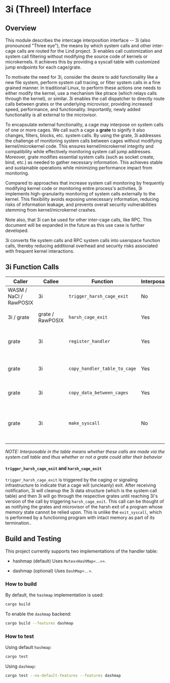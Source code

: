# 3i (ThreeI) Interface 

## Overview
This module describes the intercage interposition interface -- 3i (also pronounced "Three eye"), the means by which system calls and other inter-cage calls are routed for the Lind project.  3i enables call customization and system call filtering without modifying the source code of kernels or microkernels. It achieves this by providing a syscall table with customized jump endpoints for each cage/grate.

To motivate the need for 3i, consider the desire to add functionality like a new file system, perform system call tracing, or filter system calls in a fine grained manner.   In traditional Linux, to perform these actions one needs to either modify the kernel, use a mechanism like ptrace (which relays calls through the kernel), or similar.  3i enables the call dispatcher to directly route calls between grates or the underlying microvisor, providing increased speed, performance, and functionality.   Importantly, newly added functionality is all external to the microvisor.

To encapsulate external functionality, a cage may interpose on system calls of one or more cages.   We call such a cage a **grate** to signify it also changes, filters, blocks, etc. system calls. By using the grate, 3i addresses the challenge of monitoring system calls between cages without modifying kernel/microkernel code. This ensures kernel/microkernel integrity and compatibility while effectively monitoring system call jump addresses. Moreover, grate modifies essential system calls (such as socket create, bind, etc.) as needed to gather necessary information. This achieves stable and sustainable operations while minimizing performance impact from monitoring.

Compared to approaches that increase system call monitoring by frequently modifying kernel code or monitoring entire process's activities, 3i implements high-granularity monitoring of system calls externally to the kernel. This flexibility avoids exposing unnecessary information, reducing risks of information leakage, and prevents overall security vulnerabilities stemming from kernel/microkernel crashes.

Note also, that 3i can be used for other inter-cage calls, like RPC.   This document will be expanded in the future as this use case is further developed.

3i converts file system calls and RPC system calls into userspace function calls, thereby reducing additional overhead and security risks associated with frequent kernel interactions.

## 3i Function Calls 

|           Caller           |       Callee     |           Function            |  Interposable | Remarks |
|----------------------------|------------------|-------------------------------|---------------|---------------|
|   WASM / NaCl / RawPOSIX   |         3i       | `trigger_harsh_cage_exit`     |      No       |See detailed explaination below|
|         3i / grate         | grate / RawPOSIX | `harsh_cage_exit`             |      Yes      |See detailed explaination below|
|           grate            |         3i       | `register_handler`            |      Yes      |Register new handler information to scall table|
|           grate            |         3i       | `copy_handler_table_to_cage`  |      Yes      |Passes the handler table to the target cage|
|           grate            |         3i       | `copy_data_between_cages`     |      Yes      |Copies memory across cages|
|           grate            |         3i       | `make_syscall`                |      No       |Route the call to the corresponding handler and deal with error situations|

*NOTE: Interposable in the table means whether these calls are made via the system call table and thus whether or not a grate could alter their behavior*

#### `trigger_harsh_cage_exit` and `harsh_cage_exit`  

`trigger_harsh_cage_exit` is triggered by the caging or signaling infrastructure to indicate that a cage will (uncleanly) exit. After receiving notification, 3i will cleanup the 3i data structure (which is the system call table) and then 3i will go through the respective grates until reaching 3i's version of the call by triggering `harsh_cage_exit`. This call can be thought of as notifying the grates and microvisor of the harsh exit of a program whose memory state cannot be relied upon. This is unlike the `exit_syscall`, which is performed by a functioning program with intact memory as part of its termination.. 

## Build and Testing

This project currently supports two implementations of the handler table:
- hashmap (default)
Uses `Mutex<HashMap<..>>`.

- dashmap (optional)
Uses `DashMap<..>`.

### How to build

By default, the `hashmap` implementation is used:

```sh
cargo build
```

To enable the `dashmap` backend:

```sh
cargo build --features dashmap
```

### How to test

Using default `hashmap`:
```sh
cargo test
```

Using `dashmap`:
```sh
cargo test --no-default-features --features dashmap
```
